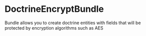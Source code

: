 DoctrineEncryptBundle
===================

Bundle allows you to create doctrine entities with fields that will be protected by encryption algorithms such as AES